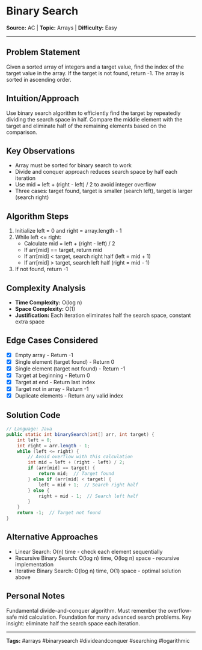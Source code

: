 # Binary Search

**Source:** AC | **Topic:** Arrays | **Difficulty:** Easy  

---

## Problem Statement
Given a sorted array of integers and a target value, find the index of the target value in the array. If the target is not found, return -1. The array is sorted in ascending order.

## Intuition/Approach
Use binary search algorithm to efficiently find the target by repeatedly dividing the search space in half. Compare the middle element with the target and eliminate half of the remaining elements based on the comparison.

## Key Observations
- Array must be sorted for binary search to work
- Divide and conquer approach reduces search space by half each iteration
- Use mid = left + (right - left) / 2 to avoid integer overflow
- Three cases: target found, target is smaller (search left), target is larger (search right)

## Algorithm Steps
1. Initialize left = 0 and right = array.length - 1
2. While left <= right:
   - Calculate mid = left + (right - left) / 2
   - If arr[mid] == target, return mid
   - If arr[mid] < target, search right half (left = mid + 1)
   - If arr[mid] > target, search left half (right = mid - 1)
3. If not found, return -1

## Complexity Analysis
- **Time Complexity:** O(log n)
- **Space Complexity:** O(1)
- **Justification:** Each iteration eliminates half the search space, constant extra space

## Edge Cases Considered
- [x] Empty array - Return -1
- [x] Single element (target found) - Return 0
- [x] Single element (target not found) - Return -1
- [x] Target at beginning - Return 0
- [x] Target at end - Return last index
- [x] Target not in array - Return -1
- [x] Duplicate elements - Return any valid index

## Solution Code
```java
// Language: Java
public static int binarySearch(int[] arr, int target) {
    int left = 0;
    int right = arr.length - 1;
    while (left <= right) {
        // Avoid overflow with this calculation
        int mid = left + (right - left) / 2;
        if (arr[mid] == target) {
            return mid;  // Target found
        } else if (arr[mid] < target) {
            left = mid + 1;  // Search right half
        } else {
            right = mid - 1;  // Search left half
        }
    }
    return -1;  // Target not found
}
```

## Alternative Approaches
- Linear Search: O(n) time - check each element sequentially
- Recursive Binary Search: O(log n) time, O(log n) space - recursive implementation
- Iterative Binary Search: O(log n) time, O(1) space - optimal solution above

## Personal Notes
Fundamental divide-and-conquer algorithm. Must remember the overflow-safe mid calculation. Foundation for many advanced search problems. Key insight: eliminate half the search space each iteration.

---
**Tags:** #arrays #binarysearch #divideandconquer #searching #logarithmic 